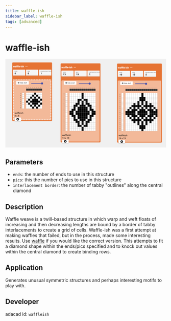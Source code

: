```yaml
---
title: waffle-ish
sidebar_label: waffle-ish
tags: [advanced]
---
```

# waffle-ish
![file](./img/waffleish.png)
## Parameters
- `ends`: the number of ends to use in this structure
- `pics`: this the number of pics to use in this structure
- `interlacement border`: the number of tabby "outlines" along the central diamond


## Description
Waffle weave is a twill-based structure in which warp and weft floats of increasing and then decreasing lengths are bound by a border of tabby interlacements to create a grid of cells. Waffle-ish was a first attempt at making waffles that failed, but in the process, made some interesting results. Use [waffle](./operations/waffle/) if you would like the correct version. This attempts to fit a diamond shape within the ends/pics specified and to knock out values within the central diamond to create binding rows. 
## Application
Generates unusual symmetric structures and perhaps interesting motifs to play with. 

## Developer
adacad id: `waffleish`
